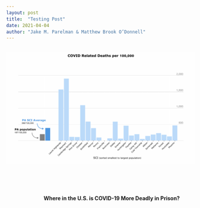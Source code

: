```yaml
---
layout: post
title:  "Testing Post"
date: 2021-04-04
author: "Jake M. Parelman & Matthew Brook O’Donnell"
---
```

<div class='tooltip' style="opacity:0; padding: 6px; background-color:white; font:12p sans-serif; border-style:solid; border-width:1px;border-color:black"></div>
<img src="/img/figures/Formatted_jj.png"/>
<div class="row" style="margin-left:100px; margin-top: 80px">
     <label for="surveillanceSelect"><h4>Where in the U.S. is COVID-19 More Deadly in Prison?</h4></label>
 </div>
 <div class="row" style="margin-top: 20px;">
     <div id="svg-div" style=" width: 100%;">
         <svg id="svg-div" width="900" height="550">
             <text class="tri-color" x="660" y="8" style="text-anchor:middle;" font-size="10px">Death Rate Greater In Prison</text>
             <rect class="bi-color" x="600" y="13" width="60" height="10" fill="#4E97E0"></rect>
             <rect class="bi-color" x="660" y="13" width="60" height="10" fill="#ebebeb"></rect>
             <line class="bi-color" x1="660" x2="660" y1="13" y2="23" stroke='black'></line>
             <text class="bi-color" x="615" y="33" font-size="10px">Greater</text>
             <text class="bi-color" x="674" y="33" font-size="10px">Less</text>
         </svg>
     </div>
 </div>
 <script>

 var tooltip = d3.select('.tooltip');


 var width = 900,
     height = 550;

 var svg = d3.select('svg');

 var g = svg.append('g');

 const projection = d3.geoAlbersUsa();

 var geoPath = d3.geoPath()
     .projection(projection);

 var promises = [
   d3.json("/data/us-albers.json"),
   d3.csv("/data/state_test.csv")
 ]

 Promise.all(promises).then(ready)

 function ready([us,features]) {
     g.selectAll('path')
         .data(topojson.feature(us,us.objects.us).features)
         .enter()
         .append('path')
         .attr('d',geoPath)
         .attr('stroke',"black")
         .style('fill',function(d){
             var v = find_data(d.properties.name,features);
             if (v === undefined){
                 return "white";
             } else {
                 if (v['State Death Rate'] - v['Prison Death Rate'] < 0) {
                     return "#4E97E0";
                 } else {
                     return "#ebebeb";
                 }
             }
         })
         .attr('class','county')
         .on('mouseover',function(event,d){
             var v = find_data(d.properties.name,features);
             if (v === undefined){
                 var html_string = "<strong>"+ d.properties.name + "</strong> <br /> no data available"
             } else {
                 var html_string = "<strong>"+ d.properties.name + "</strong> <br /> State Death Rate: <strong>"+v['State Death Rate']+' per 100,000</strong><br /> Prison Death Rate: <strong>'+ Math.round(v['Prison Death Rate']) + " per 100,000</strong>"
             }
             tooltip.style("opacity", 1)
             .style("left", (event.pageX - 200) + "px")
             .style("top", (event.pageY - 200) + "px")
             .html(html_string);
         })
         .on('mouseout',function(d){
           tooltip.style("opacity",0);
         });
         ;
 }

 // function to find fips object in data
 function find_data(state,data){
     var result = data.find(obj => {
         return obj.State === state
     });
     return result;
 }

 </script>

